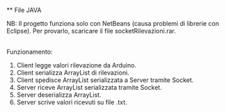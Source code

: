 ** File JAVA<br />

NB: Il progetto funziona solo con NetBeans (causa problemi di librerie con Eclipse). Per provarlo, scaricare il file socketRilevazioni.rar.<br /><br />

Funzionamento:<br />
1) Client legge valori rilevazione da Arduino.<br />
2) Client serializza ArrayList di rilevazioni.<br />
3) Client spedisce ArrayList serializzata a Server tramite Socket.<br />
4) Server riceve ArrayList serializzata tramite Socket.<br />
5) Server deserializza ArrayList.<br />
6) Server scrive valori ricevuti su file .txt.<br />
